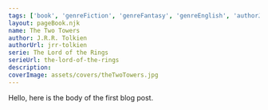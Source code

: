 ```yaml
---
tags: ['book', 'genreFiction', 'genreFantasy', 'genreEnglish', 'authorJRRTolkien', 'serieTheLordOfTheRings']
layout: pageBook.njk
name: The Two Towers
author: J.R.R. Tolkien
authorUrl: jrr-tolkien
serie: The Lord of the Rings
serieUrl: the-lord-of-the-rings
description: 
coverImage: assets/covers/theTwoTowers.jpg
---
```


Hello, here is the body of the first blog post.